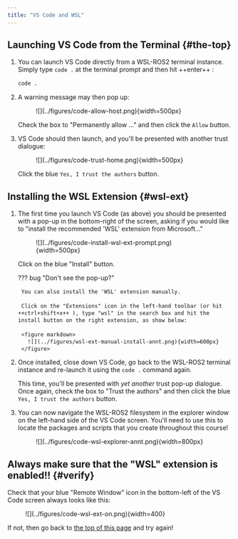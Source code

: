 ```yaml
---  
title: "VS Code and WSL"  
---
```


## Launching VS Code from the Terminal {#the-top}

1. You can launch VS Code directly from a WSL-ROS2 terminal instance. Simply type `code .` at the terminal prompt and then hit ++enter++ :

    ```bash
    code .
    ```

1. A warning message may then pop up:

    <figure markdown>
      ![](../figures/code-allow-host.png){width=500px}
    </figure>

    Check the box to "Permanently allow ..." and then click the `Allow` button.

1. VS Code should then launch, and you'll be presented with another trust dialogue:

    <figure markdown>
      ![](../figures/code-trust-home.png){width=500px}
    </figure>

    Click the blue `Yes, I trust the authors` button.

## Installing the WSL Extension {#wsl-ext}

1. The first time you launch VS Code (as above) you should be presented with a pop-up in the bottom-right of the screen, asking if you would like to "install the recommended 'WSL' extension from Microsoft..."

    <figure markdown>
      ![](../figures/code-install-wsl-ext-prompt.png){width=500px}
    </figure>

    Click on the blue "Install" button.

    ??? bug "Don't see the pop-up?" 
        
        You can also install the 'WSL' extension manually.
        
        Click on the "Extensions" icon in the left-hand toolbar (or hit ++ctrl+shift+x++ ), type "wsl" in the search box and hit the install button on the right extension, as show below:

        <figure markdown>
          ![](../figures/wsl-ext-manual-install-annt.png){width=600px}
        </figure>

1. Once installed, close down VS Code, go back to the WSL-ROS2 terminal instance and re-launch it using the `code .` command again.
    
    This time, you'll be presented with *yet another* trust pop-up dialogue. Once again, check the box to "Trust the authors" and then click the blue `Yes, I trust the authors` button. 

1. You can now navigate the WSL-ROS2 filesystem in the explorer window on the left-hand side of the VS Code screen. You'll need to use this to locate the packages and scripts that you create throughout this course!

    <figure markdown>
      ![](../figures/code-wsl-explorer-annt.png){width=800px}
    </figure>

## Always make sure that the "WSL" extension is enabled!! {#verify}

Check that your blue "Remote Window" icon in the bottom-left of the VS Code screen always looks like this:

<figure markdown>
  ![](../figures/code-wsl-ext-on.png){width=400}
</figure>

If not, then go back to [the top of this page](#the-top) and try again!
